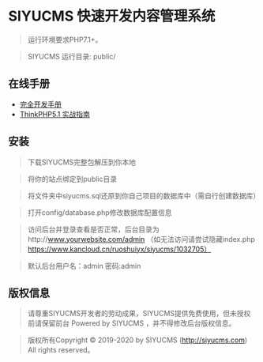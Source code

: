 SIYUCMS 快速开发内容管理系统
===============

> 运行环境要求PHP7.1+。

> SIYUCMS 运行目录: public/

## 在线手册

+ [完全开发手册](https://www.kancloud.cn/ruoshuiyx/siyucms/)
+ [ThinkPHP5.1 实战指南](https://www.kancloud.cn/ruoshuiyx/thinkphp5)

## 安装

> 下载SIYUCMS完整包解压到你本地

> 将你的站点绑定到public目录

> 将文件夹中siyucms.sql还原到你自己项目的数据库中（需自行创建数据库）

> 打开config/database.php修改数据库配置信息

> 访问后台并登录查看是否正常，后台目录为http://www.yourwebsite.com/admin （如无法访问请尝试隐藏index.php https://www.kancloud.cn/ruoshuiyx/siyucms/1032705）

> 默认后台用户名：admin 密码:admin

## 版权信息

> 请尊重SIYUCMS开发者的劳动成果，SIYUCMS提供免费使用，但未授权前请保留前台 Powered by SIYUCMS ，并不得修改后台版权信息。

> 版权所有Copyright © 2019-2020 by SIYUCMS (http://siyucms.com)
All rights reserved。